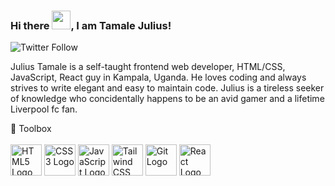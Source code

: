 ### Hi there <img src="https://raw.githubusercontent.com/MartinHeinz/MartinHeinz/master/wave.gif" width="30px">, I am Tamale Julius!

![Twitter Follow](https://img.shields.io/twitter/follow/tjewlius?style=social)

Julius Tamale is a self-taught frontend web developer, HTML/CSS, JavaScript, React guy in Kampala, Uganda.
He loves coding and always strives to write elegant and easy to maintain code.
Julius is a tireless seeker of knowledge who concidentally happens to be an avid gamer and a lifetime Liverpool fc fan.

🧰 Toolbox
<br />
<br />
<img src='https://cdn.worldvectorlogo.com/logos/html-1.svg' alt='HTML5 Logo' width='50' height='50'/> <img src='https://cdn.worldvectorlogo.com/logos/css-3.svg' alt='CSS3 Logo' width='50' height='50'/> <img src='https://cdn.worldvectorlogo.com/logos/javascript-1.svg' alt='JavaScript Logo' width='50' height='50'/> <img src='https://cdn.worldvectorlogo.com/logos/tailwind-css-2.svg' alt='Tailwind CSS Logo' width='50' height='50'/> <img src='https://cdn.worldvectorlogo.com/logos/git-icon.svg' alt='Git Logo' width='50' height='50'/> <img src='https://cdn.worldvectorlogo.com/logos/react-2.svg' alt='React Logo' width='50' height='50'/> 
